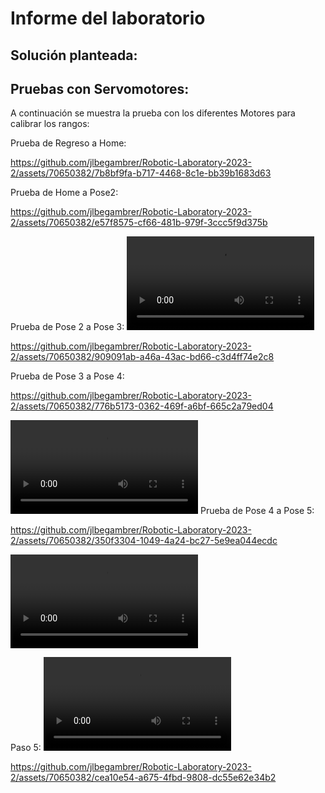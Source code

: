 # Informe del laboratorio
## Solución planteada:



## Pruebas con Servomotores:
A continuación se muestra la prueba con los diferentes Motores para calibrar los rangos:

Prueba de Regreso a Home:



https://github.com/jlbegambrer/Robotic-Laboratory-2023-2/assets/70650382/7b8bf9fa-b717-4468-8c1e-bb39b1683d63


Prueba de Home a Pose2:


https://github.com/jlbegambrer/Robotic-Laboratory-2023-2/assets/70650382/e57f8575-cf66-481b-979f-3ccc5f9d375b



Prueba de Pose 2 a Pose 3: 
<video src="VideosEditados/PruebaMovPose2aPose3.mp4" controls title="Title"></video>


https://github.com/jlbegambrer/Robotic-Laboratory-2023-2/assets/70650382/909091ab-a46a-43ac-bd66-c3d4ff74e2c8



Prueba de Pose 3 a Pose 4: 

https://github.com/jlbegambrer/Robotic-Laboratory-2023-2/assets/70650382/776b5173-0362-469f-a6bf-665c2a79ed04


<video src="VideosEditados/PruebaMovPose3aPose4.mp4" controls title="Title"></video>
Prueba de Pose 4 a Pose 5: 


https://github.com/jlbegambrer/Robotic-Laboratory-2023-2/assets/70650382/350f3304-1049-4a24-bc27-5e9ea044ecdc


<video src="VideosEditados/PruebaMovPose4aPose5.mp4" controls title="Title"></video>

Paso 5:
<video src="Multimedia/Prueba%205%20poses.mp4" controls title="Title"></video>



https://github.com/jlbegambrer/Robotic-Laboratory-2023-2/assets/70650382/cea10e54-a675-4fbd-9808-dc55e62e34b2


